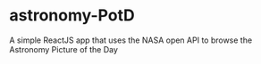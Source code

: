 # astronomy-PotD
A simple ReactJS app that uses the NASA open API to browse the Astronomy Picture of the Day
